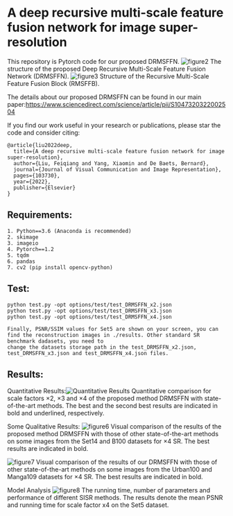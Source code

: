 # A deep recursive multi-scale feature fusion network for image super-resolution
This repository is Pytorch code for our proposed DRMSFFN.
![figure2](https://user-images.githubusercontent.com/42378133/206623801-3c82333f-b307-42e8-8800-bed3e71dbf3d.png)
The structure of the proposed Deep Recursive Multi-Scale Feature Fusion Network (DRMSFFN).
![figure3](https://user-images.githubusercontent.com/42378133/206623805-4143d8c8-a1aa-41af-bcac-9ac7ee5d4a6f.png)
Structure of the Recursive Multi-Scale Feature Fusion Block (RMSFFB).

The details about our proposed DRMSFFN can be found in our main paper:https://www.sciencedirect.com/science/article/pii/S1047320322002504

If you find our work useful in your research or publications, please star the code and consider citing:

    @article{liu2022deep,
      title={A deep recursive multi-scale feature fusion network for image super-resolution},
      author={Liu, Feiqiang and Yang, Xiaomin and De Baets, Bernard},
      journal={Journal of Visual Communication and Image Representation},
      pages={103730},
      year={2022},
      publisher={Elsevier}
    }

## Requirements:

    1. Python==3.6 (Anaconda is recommended)
    2. skimage
    3. imageio
    4. Pytorch==1.2
    5. tqdm
    6. pandas
    7. cv2 (pip install opencv-python)

## Test:

    python test.py -opt options/test/test_DRMSFFN_x2.json
    python test.py -opt options/test/test_DRMSFFN_x3.json
    python test.py -opt options/test/test_DRMSFFN_x4.json

    Finally, PSNR/SSIM values for Set5 are shown on your screen, you can find the reconstruction images in ./results. Other standard SR benchmark dadasets, you need to
    change the datasets storage path in the test_DRMSFFN_x2.json, test_DRMSFFN_x3.json and test_DRMSFFN_x4.json files.
    
## Results:
Quantitative Results:![Quantitative Results](https://user-images.githubusercontent.com/42378133/207537886-e01230e1-a428-464f-a82f-21e7395d1bad.png)
Quantitative comparison for scale factors ×2, ×3 and ×4 of the proposed method DRMSFFN with state-of-the-art methods. The best and the second best results are indicated in bold and underlined, respectively.

Some Qualitative Results:
![figure6](https://user-images.githubusercontent.com/42378133/207536546-8ae5d527-2ca0-4904-ae52-1ea6cc5db028.png)
Visual comparison of the results of the proposed method DRMSFFN with those of other state-of-the-art methods on some images from the Set14 and B100 datasets for ×4
SR. The best results are indicated in bold.

![figure7](https://user-images.githubusercontent.com/42378133/207536598-b7e39d48-b38a-4ffe-8f87-a9691278c2ce.png)
Visual comparison of the results of our DRMSFFN with those of other state-of-the-art methods on some images from the Urban100 and Manga109 datasets for ×4 SR. The
best results are indicated in bold.

Model Analysis
![figure8](https://user-images.githubusercontent.com/42378133/207536640-f77e62af-fd6e-4739-a989-8f4cfec30401.png)
The running time, number of parameters and performance of different SISR methods. The results denote the mean PSNR and running time for scale factor x4 on the Set5 dataset.
